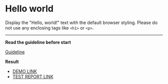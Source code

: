  # Hello world

Display the "Hello, world!" text with the default browser styling. Please do not
use any enclosing tags like `<h1>` or `<p>`.
___

**Read the guideline before start**

[Guideline](https://mate-academy.github.io/layout_task-guideline/)

**Result**

- [DEMO LINK](https://andriisotnikov.github.io/layout_hello-world/) <br>
- [TEST REPORT LINK](https://andriisotnikov.github.io/layout_hello-world/report/html_report/)
